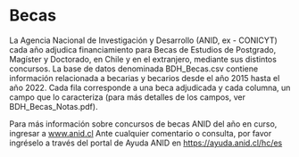# Becas
La Agencia Nacional de Investigación y Desarrollo (ANID, ex - CONICYT) cada año adjudica financiamiento para Becas de Estudios de Postgrado, Magíster y Doctorado, en Chile y en el extranjero, mediante sus distintos concursos. 
La base de datos denominada BDH_Becas.csv contiene información relacionada a becarias y becarios desde el año 2015 hasta el año 2022. Cada fila corresponde a una beca adjudicada y cada columna, un campo que lo caracteriza (para más detalles de los campos, ver BDH_Becas_Notas.pdf). 

Para más información sobre concursos de becas ANID del año en curso, ingresar a www.anid.cl 
Ante cualquier comentario o consulta, por favor ingréselo a través del portal de Ayuda ANID en https://ayuda.anid.cl/hc/es 
